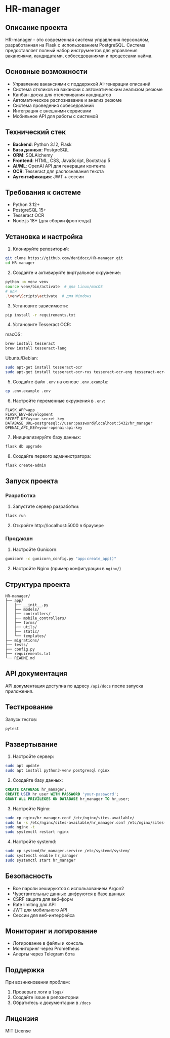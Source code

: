 # HR-manager

## Описание проекта

HR-manager - это современная система управления персоналом, разработанная на Flask с использованием PostgreSQL. Система предоставляет полный набор инструментов для управления вакансиями, кандидатами, собеседованиями и процессами найма.

## Основные возможности

- Управление вакансиями с поддержкой AI-генерации описаний
- Система откликов на вакансии с автоматическим анализом резюме
- Канбан-доска для отслеживания кандидатов
- Автоматическое распознавание и анализ резюме
- Система проведения собеседований
- Интеграция с внешними сервисами
- Мобильное API для работы с системой

## Технический стек

- **Backend**: Python 3.12, Flask
- **База данных**: PostgreSQL
- **ORM**: SQLAlchemy
- **Frontend**: HTML, CSS, JavaScript, Bootstrap 5
- **AI/ML**: OpenAI API для генерации контента
- **OCR**: Tesseract для распознавания текста
- **Аутентификация**: JWT + сессии

## Требования к системе

- Python 3.12+
- PostgreSQL 15+
- Tesseract OCR
- Node.js 18+ (для сборки фронтенда)

## Установка и настройка

1. Клонируйте репозиторий:
```bash
git clone https://github.com/denidocc/HR-manager.git
cd HR-manager
```

2. Создайте и активируйте виртуальное окружение:
```bash
python -m venv venv
source venv/bin/activate  # для Linux/macOS
# или
.\venv\Scripts\activate  # для Windows
```

3. Установите зависимости:
```bash
pip install -r requirements.txt
```

4. Установите Tesseract OCR:

macOS:
```bash
brew install tesseract
brew install tesseract-lang
```

Ubuntu/Debian:
```bash
sudo apt-get install tesseract-ocr
sudo apt-get install tesseract-ocr-rus tesseract-ocr-eng tesseract-ocr-tur
```

5. Создайте файл `.env` на основе `.env.example`:
```bash
cp .env.example .env
```

6. Настройте переменные окружения в `.env`:
```env
FLASK_APP=app
FLASK_ENV=development
SECRET_KEY=your-secret-key
DATABASE_URL=postgresql://user:password@localhost:5432/hr_manager
OPENAI_API_KEY=your-openai-api-key
```

7. Инициализируйте базу данных:
```bash
flask db upgrade
```

8. Создайте первого администратора:
```bash
flask create-admin
```

## Запуск проекта

### Разработка

1. Запустите сервер разработки:
```bash
flask run
```

2. Откройте http://localhost:5000 в браузере

### Продакшн

1. Настройте Gunicorn:
```bash
gunicorn -c gunicorn_config.py "app:create_app()"
```

2. Настройте Nginx (пример конфигурации в `nginx/`)

## Структура проекта

```
HR-manager/
├── app/
│   ├── __init__.py
│   ├── models/
│   ├── controllers/
│   ├── mobile_controllers/
│   ├── forms/
│   ├── utils/
│   ├── static/
│   └── templates/
├── migrations/
├── tests/
├── config.py
├── requirements.txt
└── README.md
```

## API документация

API документация доступна по адресу `/api/docs` после запуска приложения.

## Тестирование

Запуск тестов:
```bash
pytest
```

## Развертывание

1. Настройте сервер:
```bash
sudo apt update
sudo apt install python3-venv postgresql nginx
```

2. Создайте базу данных:
```sql
CREATE DATABASE hr_manager;
CREATE USER hr_user WITH PASSWORD 'your-password';
GRANT ALL PRIVILEGES ON DATABASE hr_manager TO hr_user;
```

3. Настройте Nginx:
```bash
sudo cp nginx/hr_manager.conf /etc/nginx/sites-available/
sudo ln -s /etc/nginx/sites-available/hr_manager.conf /etc/nginx/sites-enabled/
sudo nginx -t
sudo systemctl restart nginx
```

4. Настройте systemd:
```bash
sudo cp systemd/hr_manager.service /etc/systemd/system/
sudo systemctl enable hr_manager
sudo systemctl start hr_manager
```

## Безопасность

- Все пароли хешируются с использованием Argon2
- Чувствительные данные шифруются в базе данных
- CSRF защита для веб-форм
- Rate limiting для API
- JWT для мобильного API
- Сессии для веб-интерфейса

## Мониторинг и логирование

- Логирование в файлы и консоль
- Мониторинг через Prometheus
- Алерты через Telegram бота

## Поддержка

При возникновении проблем:
1. Проверьте логи в `logs/`
2. Создайте issue в репозитории
3. Обратитесь к документации в `/docs`

## Лицензия

MIT License